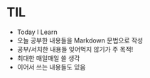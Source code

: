 # TIL
- Today I Learn
- 오늘 공부한 내용들을 Markdown 문법으로 작성
- 공부/서치한 내용들 잊어먹지 않기가 주 목적!
- 최대한 매일매일 쓸 생각
- 이어서 쓰는 내용들도 있음
